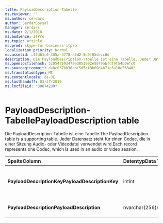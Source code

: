 ```yaml
---
title: PayloadDescription-Tabelle
ms.reviewer: ''
ms.author: serdars
author: SerdarSoysal
manager: serdars
ms.date: 2/1/2018
ms.audience: ITPro
ms.topic: article
ms.prod: skype-for-business-itpro
localization_priority: Normal
ms.assetid: c49d61c0-305a-4770-a5d2-5d9f05decc6d
description: Die PayloadDescription-Tabelle ist eine Tabelle. Jeder Datensatz steht für einen Codec, die in einer Sitzung Audio- oder Videodatei verwendet wird.
ms.openlocfilehash: 320542593479e3051992e8079abfdf9f54b0efc0
ms.sourcegitcommit: da8c037bb30abf5d5cf3b60d4b71e3a10e553402
ms.translationtype: MT
ms.contentlocale: de-DE
ms.lasthandoff: 03/27/2019
ms.locfileid: "30874200"
---
```

# <a name="payloaddescription-table"></a><span data-ttu-id="5e7a4-104">PayloadDescription-Tabelle</span><span class="sxs-lookup"><span data-stu-id="5e7a4-104">PayloadDescription table</span></span>
 
<span data-ttu-id="5e7a4-105">Die PayloadDescription-Tabelle ist eine Tabelle.</span><span class="sxs-lookup"><span data-stu-id="5e7a4-105">The PayloadDescription table is a supporting table.</span></span> <span data-ttu-id="5e7a4-106">Jeder Datensatz steht für einen Codec, die in einer Sitzung Audio- oder Videodatei verwendet wird.</span><span class="sxs-lookup"><span data-stu-id="5e7a4-106">Each record represents one Codec, which is used in an audio or video session.</span></span>
  
|<span data-ttu-id="5e7a4-107">**Spalte**</span><span class="sxs-lookup"><span data-stu-id="5e7a4-107">**Column**</span></span>|<span data-ttu-id="5e7a4-108">**Datentyp**</span><span class="sxs-lookup"><span data-stu-id="5e7a4-108">**Data Type**</span></span>|<span data-ttu-id="5e7a4-109">**Schlüssel/Index**</span><span class="sxs-lookup"><span data-stu-id="5e7a4-109">**Key/Index**</span></span>|<span data-ttu-id="5e7a4-110">**Details**</span><span class="sxs-lookup"><span data-stu-id="5e7a4-110">**Details**</span></span>|
|:-----|:-----|:-----|:-----|
|<span data-ttu-id="5e7a4-111">**PayloadDescriptionKey**</span><span class="sxs-lookup"><span data-stu-id="5e7a4-111">**PayloadDescriptionKey**</span></span> <br/> |<span data-ttu-id="5e7a4-112">int</span><span class="sxs-lookup"><span data-stu-id="5e7a4-112">int</span></span>  <br/> |<span data-ttu-id="5e7a4-113">Primary</span><span class="sxs-lookup"><span data-stu-id="5e7a4-113">Primary</span></span>  <br/> |<span data-ttu-id="5e7a4-114">Eindeutige Zahl, die den Codec identifiziert.</span><span class="sxs-lookup"><span data-stu-id="5e7a4-114">Unique number identifying the Codec.</span></span>  <br/> |
|<span data-ttu-id="5e7a4-115">**PayloadDescription**</span><span class="sxs-lookup"><span data-stu-id="5e7a4-115">**PayloadDescription**</span></span> <br/> |<span data-ttu-id="5e7a4-116">nvarchar(256)</span><span class="sxs-lookup"><span data-stu-id="5e7a4-116">nvarchar(256)</span></span>  <br/> |<span data-ttu-id="5e7a4-117">Eindeutige</span><span class="sxs-lookup"><span data-stu-id="5e7a4-117">Unique</span></span>  <br/> |<span data-ttu-id="5e7a4-118">Name des Codecs.</span><span class="sxs-lookup"><span data-stu-id="5e7a4-118">Codec name.</span></span>  <br/> |
   

